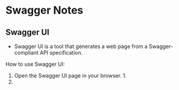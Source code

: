 # Swagger Notes

## Swagger UI

- Swagger UI is a tool that generates a web page from a Swagger-compliant API specification.

How to use Swagger UI:

1. Open the Swagger UI page in your browser.
   1. 
2. 
